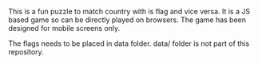 This is a fun puzzle to match country with is flag and vice versa. It is a JS based game so can be directly played on browsers. The game has been designed for mobile screens only.

The flags needs to be placed in data folder. data/ folder is not part of this repository.
